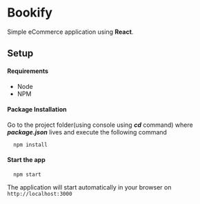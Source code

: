 # Bookify

Simple eCommerce application using **React**.

## Setup

#### Requirements
 * Node
 * NPM
#### Package Installation
Go to the project folder(using console using ***cd*** command) where ***package.json*** lives and execute the following command
```
  npm install
```

#### Start the app
```
  npm start
```
The application will start automatically in your browser on `http://localhost:3000`
